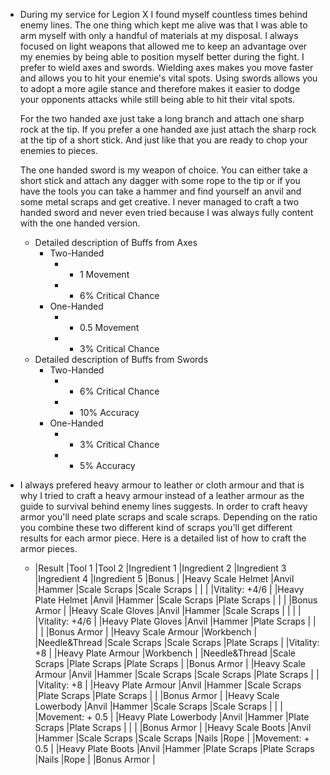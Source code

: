 - During my service for Legion X I found myself countless times behind enemy lines. The one thing which kept me alive was that I was able to arm myself with only a handful of materials at my disposal. I always focused on light weapons that allowed me to keep an advantage over my enemies by being able to position myself better during the fight. I prefer to wield axes and swords. Wielding axes makes you move faster and allows you to hit your enemie's vital spots. Using swords allows you to adopt a more agile stance and therefore makes it easier to dodge your opponents attacks while still being able to hit their vital spots.
  
  For the two handed axe just take a long branch and attach one sharp rock at the tip. If you prefer a one handed axe just attach the sharp rock at the tip of a short stick. And just like that you are ready to chop your enemies to pieces.
  
  The one handed sword is my weapon of choice. You can either take a short stick and attach any dagger with some rope to the tip or if you have the tools you can take a hammer and find yourself an anvil and some metal scraps and get creative. I never managed to craft a two handed sword and never even tried because I was always fully content with the one handed version.
	- Detailed description of Buffs from Axes
		- Two-Handed
			- + 1 Movement
			- + 6% Critical Chance
		- One-Handed
			- + 0.5 Movement
			- + 3% Critical Chance
	- Detailed description of Buffs from Swords
		- Two-Handed
			- + 6% Critical Chance
			- + 10% Accuracy
		- One-Handed
			- + 3% Critical Chance
			- + 5% Accuracy
- I always prefered heavy armour to leather or cloth armour and that is why I tried to craft a heavy armour instead of a leather armour as the guide to survival behind enemy lines suggests. In order to craft heavy armor you'll need plate scraps and scale scraps. Depending on the ratio you combine these two different kind of scraps you'll get different results for each armor piece. Here is a detailed list of how to craft the armor pieces.
	- |Result   |Tool 1   |Tool 2   |Ingredient 1   |Ingredient 2   |Ingredient 3   |Ingredient 4   |Ingredient 5   |Bonus   |
	  |Heavy Scale Helmet   |Anvil   |Hammer   |Scale Scraps   |Scale Scraps   |   |   |   |Vitality: +4/6   |
	  |Heavy Plate Helmet   |Anvil   |Hammer   |Scale Scraps   |Plate Scraps   |   |   |   |Bonus Armor   |
	  |Heavy Scale Gloves   |Anvil   |Hammer   |Scale Scraps   |   |   |   |   |Vitality: +4/6   |
	  |Heavy Plate Gloves   |Anvil   |Hammer   |Plate Scraps   |   |   |   |   |Bonus Armor   |
	  |Heavy Scale Armour   |Workbench   |   |Needle&Thread   |Scale Scraps   |Scale Scraps   |Plate Scraps   |   |Vitality: +8   |
	  |Heavy Plate Armour   |Workbench   |   |Needle&Thread   |Scale Scraps   |Plate Scraps   |Plate Scraps   |   |Bonus Armor   |
	  |Heavy Scale Armour   |Anvil   |Hammer   |Scale Scraps   |Scale Scraps   |Plate Scraps   |   |   |Vitality: +8   |
	  |Heavy Plate Armour   |Anvil   |Hammer   |Scale Scraps   |Plate Scraps   |Plate Scraps   |   |   |Bonus Armor   |
	  |Heavy Scale Lowerbody   |Anvil   |Hammer   |Scale Scraps   |Scale Scraps   |   |   |   |Movement: + 0.5   |
	  |Heavy Plate Lowerbody   |Anvil   |Hammer   |Plate Scraps   |Plate Scraps   |   |   |   |Bonus Armor   |
	  |Heavy Scale Boots   |Anvil   |Hammer   |Scale Scraps   |Scale Scraps   |Nails   |Rope   |   |Movement: + 0.5   |
	  |Heavy Plate Boots   |Anvil   |Hammer   |Plate Scraps   |Plate Scraps   |Nails   |Rope   |   |Bonus Armor   |